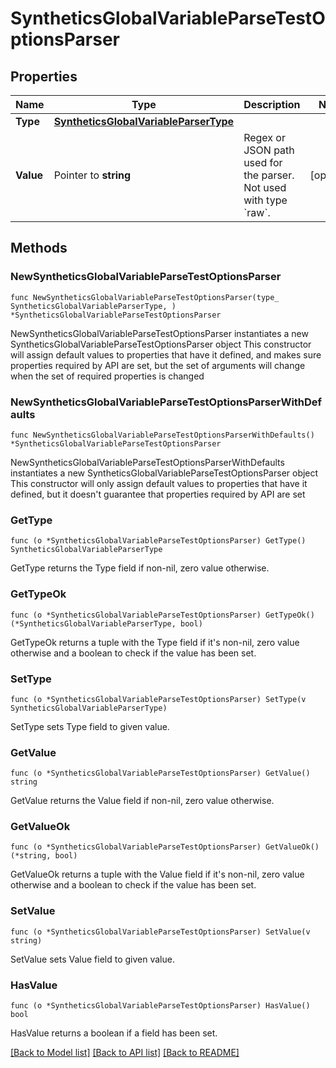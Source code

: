 # SyntheticsGlobalVariableParseTestOptionsParser

## Properties

Name | Type | Description | Notes
------------ | ------------- | ------------- | -------------
**Type** | [**SyntheticsGlobalVariableParserType**](SyntheticsGlobalVariableParserType.md) |  | 
**Value** | Pointer to **string** | Regex or JSON path used for the parser. Not used with type &#x60;raw&#x60;. | [optional] 

## Methods

### NewSyntheticsGlobalVariableParseTestOptionsParser

`func NewSyntheticsGlobalVariableParseTestOptionsParser(type_ SyntheticsGlobalVariableParserType, ) *SyntheticsGlobalVariableParseTestOptionsParser`

NewSyntheticsGlobalVariableParseTestOptionsParser instantiates a new SyntheticsGlobalVariableParseTestOptionsParser object
This constructor will assign default values to properties that have it defined,
and makes sure properties required by API are set, but the set of arguments
will change when the set of required properties is changed

### NewSyntheticsGlobalVariableParseTestOptionsParserWithDefaults

`func NewSyntheticsGlobalVariableParseTestOptionsParserWithDefaults() *SyntheticsGlobalVariableParseTestOptionsParser`

NewSyntheticsGlobalVariableParseTestOptionsParserWithDefaults instantiates a new SyntheticsGlobalVariableParseTestOptionsParser object
This constructor will only assign default values to properties that have it defined,
but it doesn't guarantee that properties required by API are set

### GetType

`func (o *SyntheticsGlobalVariableParseTestOptionsParser) GetType() SyntheticsGlobalVariableParserType`

GetType returns the Type field if non-nil, zero value otherwise.

### GetTypeOk

`func (o *SyntheticsGlobalVariableParseTestOptionsParser) GetTypeOk() (*SyntheticsGlobalVariableParserType, bool)`

GetTypeOk returns a tuple with the Type field if it's non-nil, zero value otherwise
and a boolean to check if the value has been set.

### SetType

`func (o *SyntheticsGlobalVariableParseTestOptionsParser) SetType(v SyntheticsGlobalVariableParserType)`

SetType sets Type field to given value.


### GetValue

`func (o *SyntheticsGlobalVariableParseTestOptionsParser) GetValue() string`

GetValue returns the Value field if non-nil, zero value otherwise.

### GetValueOk

`func (o *SyntheticsGlobalVariableParseTestOptionsParser) GetValueOk() (*string, bool)`

GetValueOk returns a tuple with the Value field if it's non-nil, zero value otherwise
and a boolean to check if the value has been set.

### SetValue

`func (o *SyntheticsGlobalVariableParseTestOptionsParser) SetValue(v string)`

SetValue sets Value field to given value.

### HasValue

`func (o *SyntheticsGlobalVariableParseTestOptionsParser) HasValue() bool`

HasValue returns a boolean if a field has been set.


[[Back to Model list]](../README.md#documentation-for-models) [[Back to API list]](../README.md#documentation-for-api-endpoints) [[Back to README]](../README.md)


